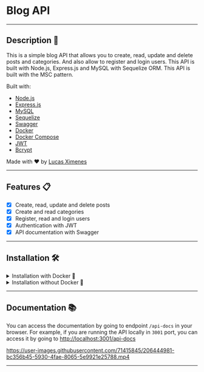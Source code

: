 # Blog API

---

## Description 📜

This is a simple blog API that allows you to create, read, update and delete posts and categories. And also allow to register and login users. This API is built with Node.js, Express.js and MySQL with Sequelize ORM. This API is built with the MSC pattern.

Built with:

- [Node.js](https://nodejs.org/en/)
- [Express.js](https://expressjs.com/)
- [MySQL](https://www.mysql.com/)
- [Sequelize](https://sequelize.org/)
- [Swagger](https://swagger.io/)
- [Docker](https://www.docker.com/)
- [Docker Compose](https://docs.docker.com/compose/)
- [JWT](https://jwt.io/)
- [Bcrypt](https://www.npmjs.com/package/bcrypt)

Made with ❤️ by [Lucas Ximenes](https://www.linkedin.com/in/lucasdximenes)

---

## Features 📋

- [x] Create, read, update and delete posts
- [x] Create and read categories
- [x] Register, read and login users
- [x] Authentication with JWT
- [x] API documentation with Swagger

---

## Installation 🛠

<details>
<summary>Installation with Docker 🐳</summary>

1. Clone the repository

```bash
git clone git@github.com:lucasdximenes/blogs-api.git
```

2. Enter the project folder

```bash
cd blogs-api
```

3. You need to have Docker and Docker Compose installed on your machine. If you don't have it, you can download it [here](https://docs.docker.com/get-docker/) and [here](https://docs.docker.com/compose/install/).

4. Run the following command to start the containers and the API

```bash
docker-compose up -d
```

5. The API will be running on port 3001. You can access it by going to [http://localhost:3001](http://localhost:3001)

</details>

<details>
<summary>Installation without Docker 🌊</summary>

1. Clone the repository

```bash
git clone git@github.com:lucasdximenes/blogs-api.git
```

2. Enter the project folder

```bash
cd blogs-api
```

3. Install the dependencies

```bash
npm install
```

4. You need to have MySQL installed on your machine. If you don't have it, you can download it [here](https://dev.mysql.com/downloads/).

5. Create an `.env` file in the root of the project and add the following environment variables

```.env
MYSQL_USER=YOUR_MYSQL_USER
MYSQL_PASSWORD=YOUR_MYSQL_PASSWORD
MYSQL_HOST=YOUR_MYSQL_HOST
MYSQL_DATABASE=YOUR_MYSQL_DATABASE
JWT_SECRET=YOUR_JWT_SECRET
API_HOST=YOUR_API_HOST
API_PORT=YOUR_API_PORT
NODE_ENV=YOUR_NODE_ENV
```

6. Run the command below to create the database and migrate the tables

```bash
npm run prestart
```

7. Run the command below to seed the database with some data

```bash
npm run seed
```

8. Run the command below to start the API

```bash
npm start # or npm run dev
```

</details>

---

## Documentation 📚

You can access the documentation by going to endpoint `/api-docs` in your browser. For example, if you are running the API locally in `3001` port, you can access it by going to [http://localhost:3001/api-docs](http://localhost:3001/api-docs)

https://user-images.githubusercontent.com/71415845/206444981-bc356b45-5930-4fae-8065-5e9921e25788.mp4

---
